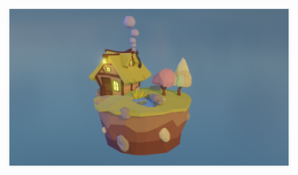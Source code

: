 ![Plane Scene](https://github.com/jsharp9009/Blender/raw/main/GameDev.tv/Low%20Poly%20Cottage/output/Low%20Poly%20Cottage.png)
